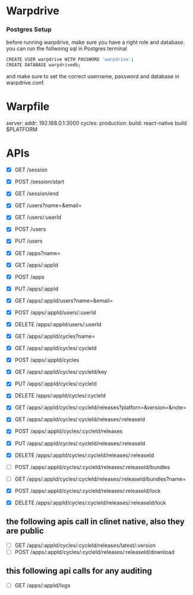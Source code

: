 # Warpdrive

### Postgres Setup

before running warpdrive, make sure you have a right role and database. you can run the follwoing sql in Postgres terminal

```bash
CREATE USER warpdrive WITH PASSWORD 'warpdrive';
CREATE DATABASE warpdrivedb;
```

and make sure to set the correct username, password and database in warpdrive.conf.

# Warpfile

server:
  addr: 192.168.0.1:3000
cycles:
  production:
    build: react-native build $PLATFORM

# APIs

- [x] GET       /session
- [x] POST      /session/start
- [x] GET       /session/end

- [x] GET       /users?name=&email=
- [x] GET       /users/:userId
- [X] POST      /users
- [X] PUT       /users

- [x] GET       /apps?name=
- [x] GET       /apps/:appId
- [x] POST      /apps
- [X] PUT       /apps/:appId

- [x] GET       /apps/:appId/users?name=&email=
- [x] POST      /apps/:appId/users/:userId
- [x] DELETE    /apps/:appId/users/:userId

- [x] GET       /apps/:appId/cycles?name=
- [x] GET       /apps/:appId/cycles/:cycleId
- [x] POST      /apps/:appId/cycles
- [X] GET       /apps/:appId/cycles/:cycleId/key
- [X] PUT       /apps/:appId/cycles/:cycleId
- [X] DELETE    /apps/:appId/cycles/:cycleId

- [x] GET       /apps/:appId/cycles/:cycleId/releases?platforn=&version=&note=
- [x] GET       /apps/:appId/cycles/:cycleId/releases/:releaseId
- [x] POST      /apps/:appId/cycles/:cycleId/releases
- [x] PUT       /apps/:appId/cycles/:cycleId/releases/:releaseId
- [x] DELETE    /apps/:appId/cycles/:cycleId/releases/:releaseId
- [ ] POST      /apps/:appId/cycles/:cycleId/releases/:releaseId/bundles
- [ ] GET       /apps/:appId/cycles/:cycleId/releases/:releaseId/bundles?name=
- [x] POST      /apps/:appId/cycles/:cycleId/releases/:releaseId/lock
- [x] DELETE    /apps/:appId/cycles/:cycleId/releases/:releaseId/lock

## the following apis call in clinet native, also they are public

- [ ] GET       /apps/:appId/cycles/:cycleId/releases/latest/:version
- [ ] POST      /apps/:appId/cycles/:cycleId/releases/:releaseId/download

## this following api calls for any auditing

- [ ] GET       /apps/:appId/logs
